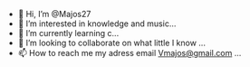 - 👋 Hi, I’m @Majos27
- 👀 I’m interested in knowledge and music...
- 🌱 I’m currently learning  c...
- 💞️ I’m looking to collaborate on what little I know
 ...
- 📫 How to reach me my adress email Vmajos@gmail.com ...

<!---
Majos27/Majos27 is a ✨ special ✨ repository because its `README.md` (this file) appears on your GitHub profile.
You can click the Preview link to take a look at your changes.
--->
